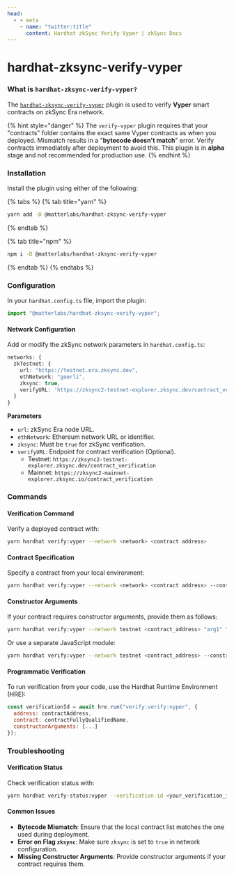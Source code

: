```yaml
---
head:
  - - meta
    - name: "twitter:title"
      content: Hardhat zkSync Verify Vyper | zkSync Docs
---
```


# hardhat-zksync-verify-vyper

### What is `hardhat-zksync-verify-vyper?`&#x20;

The [`hardhat-zksync-verify-vyper`](https://www.npmjs.com/package/@matterlabs/hardhat-zksync-verify) plugin is used to verify **Vyper** smart contracts on zkSync Era network.

{% hint style="danger" %}
The `verify-vyper` plugin requires that your "contracts" folder contains the exact same Vyper contracts as when you deployed. Mismatch results in a "**bytecode doesn't match**" error. Verify contracts immediately after deployment to avoid this. This plugin is in **alpha** stage and not recommended for production use.
{% endhint %}

### Installation

Install the plugin using either of the following:

{% tabs %}
{% tab title="yarn" %}

```bash
yarn add -D @matterlabs/hardhat-zksync-verify-vyper
```

{% endtab %}

{% tab title="npm" %}

```bash
npm i -D @matterlabs/hardhat-zksync-verify-vyper
```

{% endtab %}
{% endtabs %}

### Configuration

In your `hardhat.config.ts` file, import the plugin:

```typescript
import "@matterlabs/hardhat-zksync-verify-vyper";
```

#### Network Configuration

Add or modify the zkSync network parameters in `hardhat.config.ts`:

```typescript
networks: {
  zkTestnet: {
    url: "https://testnet.era.zksync.dev",
    ethNetwork: "goerli",
    zksync: true,
    verifyURL: 'https://zksync2-testnet-explorer.zksync.dev/contract_verification'
  }
}
```

**Parameters**

- `url`: zkSync Era node URL.
- `ethNetwork`: Ethereum network URL or identifier.
- `zksync`: Must be `true` for zkSync verification.
- `verifyURL`: Endpoint for contract verification (Optional).
  - Testnet: `https://zksync2-testnet-explorer.zksync.dev/contract_verification`
  - Mainnet: `https://zksync2-mainnet-explorer.zksync.io/contract_verification`

### Commands

#### Verification Command

Verify a deployed contract with:

```bash
yarn hardhat verify:vyper --network <network> <contract address>
```

#### Contract Specification

Specify a contract from your local environment:

```bash
yarn hardhat verify:vyper --network <network> <contract address> --contract <fully qualified name>
```

#### Constructor Arguments

If your contract requires constructor arguments, provide them as follows:

```bash
yarn hardhat verify:vyper --network testnet <contract_address> "arg1" "arg2"
```

Or use a separate JavaScript module:

```bash
yarn hardhat verify:vyper --network testnet <contract_address> --constructor-args arguments.js
```

#### Programmatic Verification

To run verification from your code, use the Hardhat Runtime Environment (HRE):

```javascript
const verificationId = await hre.run("verify:verify:vyper", {
  address: contractAddress,
  contract: contractFullyQualifiedName,
  constructorArguments: [...]
});
```

### Troubleshooting

#### Verification Status

Check verification status with:

```bash
yarn hardhat verify-status:vyper --verification-id <your_verification_id>
```

#### Common Issues

- **Bytecode Mismatch**: Ensure that the local contract list matches the one used during deployment.
- **Error on Flag `zksync`**: Make sure `zksync` is set to `true` in network configuration.
- **Missing Constructor Arguments**: Provide constructor arguments if your contract requires them.
